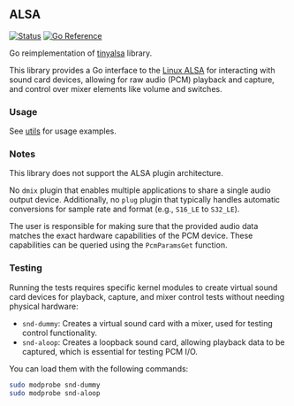 ## ALSA
[![Status](https://github.com/gen2brain/alsa/actions/workflows/test.yml/badge.svg)](https://github.com/gen2brain/alsa/actions)
[![Go Reference](https://pkg.go.dev/badge/github.com/gen2brain/alsa.svg)](https://pkg.go.dev/github.com/gen2brain/alsa)

Go reimplementation of [tinyalsa](https://github.com/tinyalsa/tinyalsa) library.

This library provides a Go interface to the [Linux ALSA](https://en.wikipedia.org/wiki/Advanced_Linux_Sound_Architecture) for interacting with sound card devices,
allowing for raw audio (PCM) playback and capture, and control over mixer elements like volume and switches.

### Usage

See [utils](cmd/) for usage examples.

### Notes

This library does not support the ALSA plugin architecture.

No `dmix` plugin that enables multiple applications to share a single audio output device.
Additionally, no `plug` plugin that typically handles automatic conversions for sample rate and format (e.g., `S16_LE` to `S32_LE`).

The user is responsible for making sure that the provided audio data matches the exact hardware capabilities of the PCM device.
These capabilities can be queried using the `PcmParamsGet` function.

### Testing

Running the tests requires specific kernel modules to create virtual sound card devices for
playback, capture, and mixer control tests without needing physical hardware:

- `snd-dummy`: Creates a virtual sound card with a mixer, used for testing control functionality.
- `snd-aloop`: Creates a loopback sound card, allowing playback data to be captured, which is essential for testing PCM I/O.

You can load them with the following commands:
```bash
sudo modprobe snd-dummy
sudo modprobe snd-aloop
```